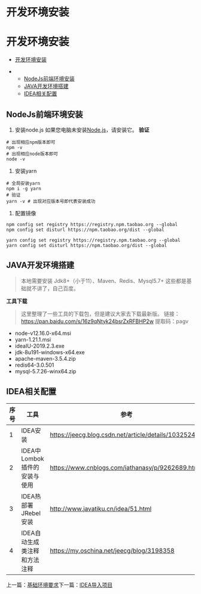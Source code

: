# 开发环境安装





# 开发环境安装

- [开发环境安装](https://www.kancloud.cn/zhangdaiscott/jeecg-boot/2043872#_0)

- - [NodeJs前端环境安装](https://www.kancloud.cn/zhangdaiscott/jeecg-boot/2043872#NodeJs_4)
  - [JAVA开发环境搭建](https://www.kancloud.cn/zhangdaiscott/jeecg-boot/2043872#JAVA_33)
  - [IDEA相关配置](https://www.kancloud.cn/zhangdaiscott/jeecg-boot/2043872#IDEA_50)

## NodeJs前端环境安装

1. 安装node.js
    如果您电脑未安装[Node.js](https://nodejs.org/en/)，请安装它。
   **验证**

```
# 出现相应npm版本即可
npm -v
# 出现相应node版本即可
node -v
```

1. 安装yarn

```
# 全局安装yarn
npm i -g yarn
# 验证
yarn -v # 出现对应版本号即代表安装成功
```

1. 配置镜像

```
npm config set registry https://registry.npm.taobao.org --global
npm config set disturl https://npm.taobao.org/dist --global

yarn config set registry https://registry.npm.taobao.org --global
yarn config set disturl https://npm.taobao.org/dist --global
```

## JAVA开发环境搭建

> 本地需要安装 Jdk8+（小于11）、Maven、Redis、Mysql5.7+ 这些都是基础就不讲了，自己百度。

**工具下载**

> 这里整理了一些工具的下载包，但是建议大家去下载最新版。
>  链接：<https://pan.baidu.com/s/16z9qNtyk24bsrZxRFBHP2w> 提取码：pagv

- node-v12.16.0-x64.msi
- yarn-1.21.1.msi
- ideaIU-2019.2.3.exe
- jdk-8u191-windows-x64.exe
- apache-maven-3.5.4.zip
- redis64-3.0.501
- mysql-5.7.26-winx64.zip

## IDEA相关配置

| 序号 | 工具                         | 参考                                                    |
| ---- | ---------------------------- | ------------------------------------------------------- |
| 1    | IDEA安装                     | <https://jeecg.blog.csdn.net/article/details/103252484> |
| 2    | IDEA中Lombok插件的安装与使用 | <https://www.cnblogs.com/iathanasy/p/9262689.html>      |
| 3    | IDEA热部署JRebel安装         | <http://www.javatiku.cn/idea/51.html>                   |
| 4    | IDEA自动生成类注释和方法注释 | <https://my.oschina.net/jeecg/blog/3198358>             |

上一篇：[基础环境要求](https://www.kancloud.cn/zhangdaiscott/jeecg-boot/2043871)下一篇：[IDEA导入项目](https://www.kancloud.cn/zhangdaiscott/jeecg-boot/2043873)